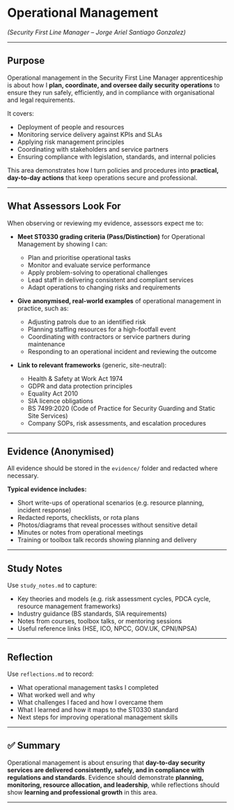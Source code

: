 # Operational Management  
*(Security First Line Manager – Jorge Ariel Santiago Gonzalez)*  

---

## Purpose  

Operational management in the Security First Line Manager apprenticeship is about how I **plan, coordinate, and oversee daily security operations** to ensure they run safely, efficiently, and in compliance with organisational and legal requirements.  

It covers:  
- Deployment of people and resources  
- Monitoring service delivery against KPIs and SLAs  
- Applying risk management principles  
- Coordinating with stakeholders and service partners  
- Ensuring compliance with legislation, standards, and internal policies  

This area demonstrates how I turn policies and procedures into **practical, day-to-day actions** that keep operations secure and professional.  

---

## What Assessors Look For  

When observing or reviewing my evidence, assessors expect me to:  

- **Meet ST0330 grading criteria (Pass/Distinction)** for Operational Management by showing I can:  
  - Plan and prioritise operational tasks  
  - Monitor and evaluate service performance  
  - Apply problem-solving to operational challenges  
  - Lead staff in delivering consistent and compliant services  
  - Adapt operations to changing risks and requirements  

- **Give anonymised, real-world examples** of operational management in practice, such as:  
  - Adjusting patrols due to an identified risk  
  - Planning staffing resources for a high-footfall event  
  - Coordinating with contractors or service partners during maintenance  
  - Responding to an operational incident and reviewing the outcome  

- **Link to relevant frameworks** (generic, site-neutral):  
  - Health & Safety at Work Act 1974  
  - GDPR and data protection principles  
  - Equality Act 2010  
  - SIA licence obligations  
  - BS 7499:2020 (Code of Practice for Security Guarding and Static Site Services)  
  - Company SOPs, risk assessments, and escalation procedures  

---

## Evidence (Anonymised)  

All evidence should be stored in the `evidence/` folder and redacted where necessary.  

**Typical evidence includes:**  
- Short write-ups of operational scenarios (e.g. resource planning, incident response)  
- Redacted reports, checklists, or rota plans  
- Photos/diagrams that reveal processes without sensitive detail  
- Minutes or notes from operational meetings  
- Training or toolbox talk records showing planning and delivery  

---

## Study Notes  

Use `study_notes.md` to capture:  
- Key theories and models (e.g. risk assessment cycles, PDCA cycle, resource management frameworks)  
- Industry guidance (BS standards, SIA requirements)  
- Notes from courses, toolbox talks, or mentoring sessions  
- Useful reference links (HSE, ICO, NPCC, GOV.UK, CPNI/NPSA)  

---

## Reflection  

Use `reflections.md` to record:  
- What operational management tasks I completed  
- What worked well and why  
- What challenges I faced and how I overcame them  
- What I learned and how it maps to the ST0330 standard  
- Next steps for improving operational management skills  

---

## ✅ Summary  

Operational management is about ensuring that **day-to-day security services are delivered consistently, safely, and in compliance with regulations and standards**. Evidence should demonstrate **planning, monitoring, resource allocation, and leadership**, while reflections should show **learning and professional growth** in this area.  

---
